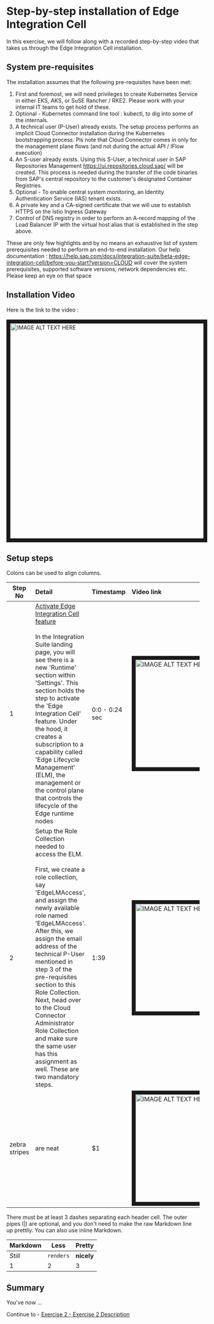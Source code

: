 # Step-by-step installation of Edge Integration Cell

In this exercise, we will follow along with a recorded step-by-step video that takes us through the Edge Integration Cell installation. 

## System pre-requisites

The installation assumes that the following pre-requisites have been met:
1.  First and foremost, we will need privileges to create Kubernetes Service in either EKS, AKS, or SuSE Rancher / RKE2. Please work with your internal IT teams to get hold of these.
2.  Optional - Kubernetes command line tool : kubectl, to dig into some of the internals. 
3.  A technical user (P-User) already exists. The setup process performs an implicit Cloud Connector installation during the Kubernetes bootstrapping process. Pls note that Cloud Connector comes in only for the management plane flows (and not during the actual API / IFlow execution)
4.  An S-user already exists. Using this S-User, a technical user in SAP Repositories Management  https://ui.repositories.cloud.sap/ will be created. This process is needed during the transfer of the code binaries from SAP's central repository to the customer's designated Container Registries.
5.  Optional - To enable central system monitoring, an Identity Authentication Service (IAS) tenant exists.
6.  A private key and a CA-signed certificate that we will use to establish HTTPS on the Istio Ingress Gateway
7.  Control of DNS registry in order to perform an A-record mapping of the Load Balancer IP with the virtual host alias that is established in the step above.

These are only few highlights and by no means an exhaustive list of system prerequisites needed to perform an end-to-end installation. Our help documentation : https://help.sap.com/docs/integration-suite/beta-edge-integration-cell/before-you-start?version=CLOUD  will cover the system prerequisites, supported software versions, network dependencies etc. Please keep an eye on that space 




## Installation Video

Here is the link to the video : <br> <br>
<a href="http://www.youtube.com/watch?feature=player_embedded&v=frIt_8ZsEQQ" target="_blank"><img src="http://img.youtube.com/vi/frIt_8ZsEQQ/0.jpg" alt="IMAGE ALT TEXT HERE" width="700" height="560" border="10" /></a>

## Setup steps

Colons can be used to align columns.

| Step No        | Detail           | Timestamp  |  Video link <img width=1400/>|
| -------------- |:----------------| ----------| :------------------------------|
| 1     | <u>Activate Edge Integration Cell feature </u> <br><br> In the Integration Suite landing page, you will see there is a new 'Runtime' section within 'Settings'. This section holds the step to activate the 'Edge Integration Cell' feature. Under the hood, it creates a subscription to a capability called 'Edge Lifecycle Management' (ELM), the management or the control plane that controls the lifecycle of the Edge runtime nodes | 0:0 - 0:24 sec | <a href="http://www.youtube.com/watch?feature=player_embedded&v=frIt_8ZsEQQ" target="_blank"><img src="http://img.youtube.com/vi/frIt_8ZsEQQ/0.jpg" alt="IMAGE ALT TEXT HERE" width="350" height="280" border="10" /></a> |
| 2      | Setup the Role Collection needed to access the ELM. <br><br> First, we create a role collection, say 'EdgeLMAccess', and assign the newly available role named 'EdgeLMAccess'. After this, we assign the email address of the technical P-User mentioned in step 3 of the pre-requisites section to this Role Collection. Next, head over to the Cloud Connector Administrator Role Collection and make sure the same user has this assignment as well. These are two mandatory steps. |   1:39 | <a href="http://www.youtube.com/watch?feature=player_embedded&v=frIt_8ZsEQQ&t=24s" target="_blank"><img src="http://img.youtube.com/vi/frIt_8ZsEQQ/0.jpg" alt="IMAGE ALT TEXT HERE" width="350" height="280" border="10" /></a> |
| zebra stripes | are neat      |    $1 | <a href="http://www.youtube.com/watch?feature=player_embedded&v=frIt_8ZsEQQ&t=24s" target="_blank"><img src="http://img.youtube.com/vi/frIt_8ZsEQQ/0.jpg" alt="IMAGE ALT TEXT HERE" width="350" height="280" border="10" /></a> |

There must be at least 3 dashes separating each header cell.
The outer pipes (|) are optional, and you don't need to make the 
raw Markdown line up prettily. You can also use inline Markdown.

Markdown | Less | Pretty
--- | --- | ---
*Still* | `renders` | **nicely**
1 | 2 | 3

## Summary

You've now ...

Continue to - [Exercise 2 - Exercise 2 Description](../ex2/README.md)


